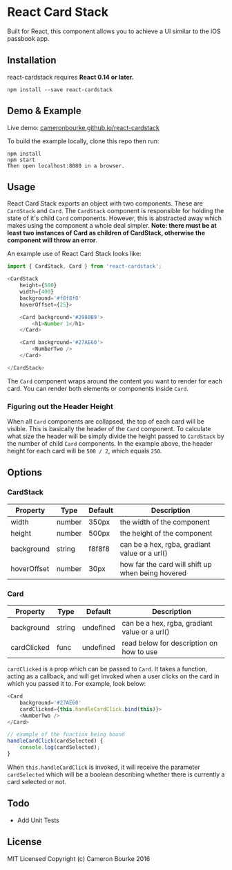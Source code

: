 React Card Stack
=========================

Built for React, this component allows you to achieve a UI similar to the iOS passbook app.

## Installation

react-cardstack requires **React 0.14 or later.**

```
npm install --save react-cardstack
```

## Demo & Example

Live demo: [cameronbourke.github.io/react-cardstack](cameronbourke.github.io/react-cardstack)

To build the example locally, clone this repo then run:

```
npm install
npm start
Then open localhost:8080 in a browser.
```

## Usage

React Card Stack exports an object with two components. These are `CardStack` and `Card`. The `CardStack` component is responsible for holding the state of it's child `Card` components. However, this is abstracted away which makes using the component a whole deal simpler. **Note: there must be at least two instances of Card as children of CardStack, otherwise the component will throw an error**.

An example use of React Card Stack looks like:

```js
import { CardStack, Card } from 'react-cardstack';

<CardStack
	height={500}
	width={400}
	background='#f8f8f8'
	hoverOffset={25}>

	<Card background='#2980B9'>
		<h1>Number 1</h1>
	</Card>

	<Card background='#27AE60'>
		<NumberTwo />
	</Card>

</CardStack>
```

The `Card` component wraps around the content you want to render for each card. You can render both elements or components inside `Card`.

### Figuring out the Header Height

When all `Card` components are collapsed, the top of each card will be visible. This is basically the header of the `Card` component. To calculate what size the header will be simply divide the height passed to `CardStack` by the number of child `Card` components. In the example above, the header height for each card will be `500 / 2`, which equals `250`.

## Options

### CardStack

Property  | Type | Default | Description
------------- | ------------- | ------ | --------
width       | number | 350px  | the width of the component
height      | number | 500px  | the height of the component
background  | string | f8f8f8 | can be a hex, rgba, gradiant value or a url()
hoverOffset | number | 30px   | how far the card will shift up when being hovered

### Card

Property  | Type | Default | Description
------------- | ------------- | ------- | -------
background  | string | undefined | can be a hex, rgba, gradiant value or a url()
cardClicked | func   | undefined | read below for description on how to use

`cardClicked` is a prop which can be passed to `Card`. It takes a function, acting as a callback, and will get invoked when a user clicks on the card in which you passed it to. For example, look below:

```js
<Card
	background='#27AE60'
	cardClicked={this.handleCardClick.bind(this)}>
	<NumberTwo />
</Card>

// example of the function being bound
handleCardClick(cardSelected) {
	console.log(cardSelected);
}
```

When `this.handleCardClick` is invoked, it will receive the parameter `cardSelected` which will be a boolean describing whether there is currently a card selected or not.

## Todo

- Add Unit Tests

## License

MIT Licensed Copyright (c) Cameron Bourke 2016
